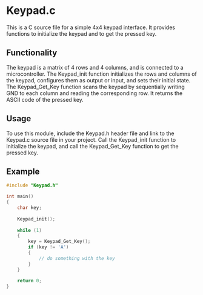 # Keypad.c

This is a C source file for a simple 4x4 keypad interface. It provides functions to initialize the keypad and to get the pressed key.

## Functionality

The keypad is a matrix of 4 rows and 4 columns, and is connected to a microcontroller. The Keypad_init function initializes the rows and columns of the keypad, configures them as output or input, and sets their initial state. The Keypad_Get_Key function scans the keypad by sequentially writing GND to each column and reading the corresponding row. It returns the ASCII code of the pressed key.

## Usage

To use this module, include the Keypad.h header file and link to the Keypad.c source file in your project. Call the Keypad_init function to initialize the keypad, and call the Keypad_Get_Key function to get the pressed key.

## Example

```c
#include "Keypad.h"

int main()
{
    char key;
    
    Keypad_init();
    
    while (1)
    {
        key = Keypad_Get_Key();
        if (key != 'A')
        {
            // do something with the key
        }
    }
    
    return 0;
}
```

